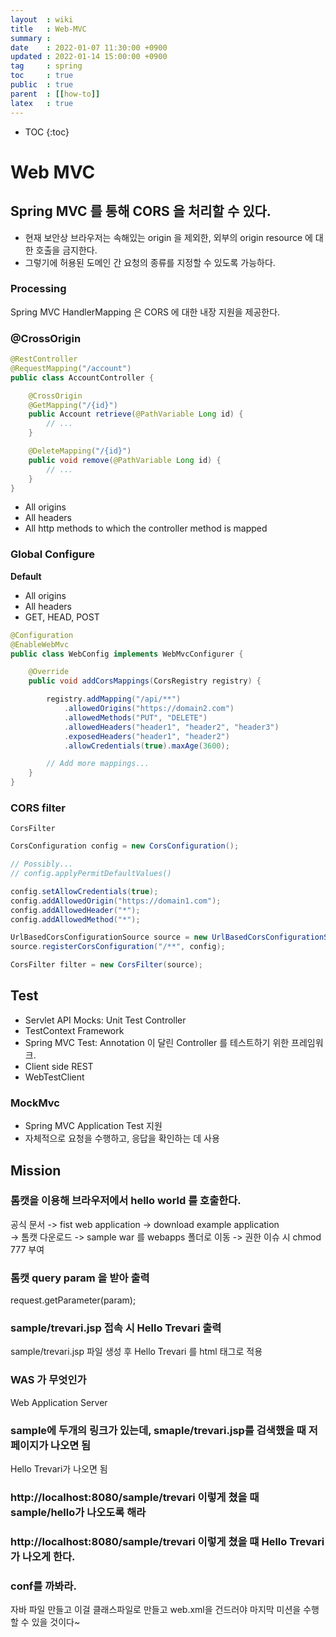 ```yaml
---
layout  : wiki
title   : Web-MVC
summary :
date    : 2022-01-07 11:30:00 +0900
updated : 2022-01-14 15:00:00 +0900
tag     : spring
toc     : true
public  : true
parent  : [[how-to]]
latex   : true
---
```

* TOC
{:toc}

# Web MVC

## Spring MVC 를 통해 CORS 을 처리할 수 있다.
- 현재 보안상 브라우저는 속해있는 origin 을 제외한, 외부의 origin resource 에 대한 호출을 금지한다.
- 그렇기에 허용된 도메인 간 요청의 종류를 지정할 수 있도록 가능하다.

### Processing
Spring MVC HandlerMapping 은 CORS 에 대한 내장 지원을 제공한다.<br>

### @CrossOrigin

```java
@RestController
@RequestMapping("/account")
public class AccountController {

    @CrossOrigin
    @GetMapping("/{id}")
    public Account retrieve(@PathVariable Long id) {
        // ...
    }

    @DeleteMapping("/{id}")
    public void remove(@PathVariable Long id) {
        // ...
    }
}
```

- All origins
- All headers
- All http methods to which the controller method is mapped

### Global Configure

**Default**
- All origins
- All headers
- GET, HEAD, POST

```java
@Configuration
@EnableWebMvc
public class WebConfig implements WebMvcConfigurer {

    @Override
    public void addCorsMappings(CorsRegistry registry) {

        registry.addMapping("/api/**")
            .allowedOrigins("https://domain2.com")
            .allowedMethods("PUT", "DELETE")
            .allowedHeaders("header1", "header2", "header3")
            .exposedHeaders("header1", "header2")
            .allowCredentials(true).maxAge(3600);

        // Add more mappings...
    }
}
```

### CORS filter
`CorsFilter`

```java
CorsConfiguration config = new CorsConfiguration();

// Possibly...
// config.applyPermitDefaultValues()

config.setAllowCredentials(true);
config.addAllowedOrigin("https://domain1.com");
config.addAllowedHeader("*");
config.addAllowedMethod("*");

UrlBasedCorsConfigurationSource source = new UrlBasedCorsConfigurationSource();
source.registerCorsConfiguration("/**", config);

CorsFilter filter = new CorsFilter(source);
```

## Test
- Servlet API Mocks: Unit Test Controller
- TestContext Framework
- Spring MVC Test: Annotation 이 달린 Controller 를 테스트하기 위한 프레임워크.
- Client side REST
- WebTestClient

### MockMvc
- Spring MVC Application Test 지원
- 자체적으로 요청을 수행하고, 응답을 확인하는 데 사용


## Mission

### 톰캣을 이용해 브라우저에서 hello world 를 호출한다.
공식 문서 -> fist web application -> download example application <br>
-> 톰캣 다운로드
-> sample war 를 webapps 폴더로 이동
-> 권한 이슈 시 chmod 777 부여

### 톰캣 query param 을 받아 출력
request.getParameter(param);

### sample/trevari.jsp 접속 시 Hello Trevari 출력
sample/trevari.jsp 파일 생성 후 Hello Trevari 를 html 태그로 적용

### WAS 가 무엇인가
Web Application Server

### sample에 두개의 링크가 있는데, smaple/trevari.jsp를 검색했을 때 저 페이지가 나오면 됨
Hello Trevari가 나오면 됨
### http://localhost:8080/sample/trevari 이렇게 쳤을 때 sample/hello가 나오도록 해라
### http://localhost:8080/sample/trevari 이렇게 쳤을 떄 Hello Trevari가 나오게 한다.
### conf를 까봐라.
자바 파일 만들고 이걸 클래스파일로 만들고 web.xml을 건드러야 마지막 미션을 수행할 수 있을 것이다~
